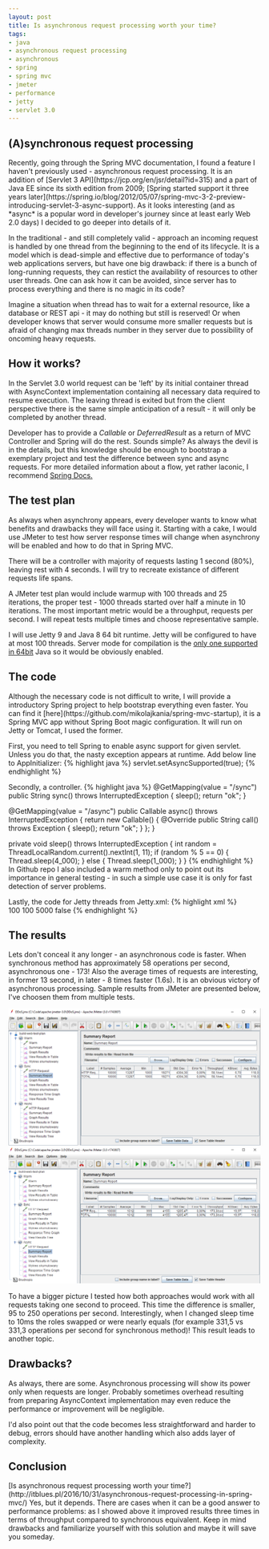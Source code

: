 ```yaml
---
layout: post
title: Is asynchronous request processing worth your time?
tags:
- java
- asynchronous request processing
- asynchronous
- spring
- spring mvc
- jmeter
- performance
- jetty
- servlet 3.0
---
```


<h2>(A)synchronous request processing</h2>
Recently, going through the Spring MVC documentation, I found a feature I haven't previously used - asynchronous request processing. It is an addition of [Servlet 3 API](https://jcp.org/en/jsr/detail?id=315) and a part of Java EE since its sixth edition from 2009; [Spring started support it three years later](https://spring.io/blog/2012/05/07/spring-mvc-3-2-preview-introducing-servlet-3-async-support). As it looks interesting (and as *async* is a popular word in developer's journey since at least early Web 2.0 days) I decided to go deeper into details of it. 

In the traditional - and still completely valid - approach an incoming request is handled by one thread from the beginning to the end of its lifecycle. It is a model which is dead-simple and effective due to performance of today's web applications servers, but have one big drawback: if there is a bunch of long-running requests, they can restict the availability of resources to other user threads. One can ask how it can be avoided, since server has to process everything and there is no magic in its code? 

Imagine a situation when thread has to wait for a external resource, like a database or REST api - it may do nothing but still is reserved! Or when developer knows that server would consume more smaller requests but is afraid of changing max threads number in they server due to possibility of oncoming heavy requests.


<h2>How it works?</h2>
In the Servlet 3.0 world request can be 'left' by its initial container thread with AsyncContext implementation containing all necessary data required to resume execution. The leaving thread is exited but from the client perspective there is the same simple anticipation of a result - it will only be completed by another thread. 

Developer has to provide a *Callable* or *DeferredResult* as a return of MVC Controller and Spring will do the rest. Sounds simple? As always the devil is in the details, but this knowledge should be enough to bootstrap a exemplary project and test the difference between sync and async requests. For more detailed information about a flow, yet rather laconic, I recommend [Spring Docs.](http://docs.spring.io/spring/docs/current/spring-framework-reference/html/mvc.html#mvc-ann-async)


<h2>The test plan</h2>
As always when asynchrony appears, every developer wants to know what benefits and drawbacks they will face using it. Starting with a cake, I would use JMeter to test how server response times will change when asynchrony will be enabled and how to do that in Spring MVC. 

There will be a controller with majority of requests lasting 1 second (80%), leaving rest with 4 seconds. I will try to recreate existance of different requests life spans. 

A JMeter test plan would include warmup with 100 threads and 25 iterations, the proper test - 1000 threads started over half a minute in 10 iterations. The most important metric would be a throughput, requests per second. I will repeat tests multiple times and choose representative sample.

I will use Jetty 9 and Java 8 64 bit runtime. Jetty will be configured to have at most 100 threads. Server mode for compilation is the [only one supported in 64bit](http://www.oracle.com/technetwork/java/hotspotfaq-138619.html#compiler_types) Java so it would be obviously enabled.


<h2>The code</h2>
Although the necessary code is not difficult to write, I will provide a introductory Spring project to help bootstrap everything even faster. You can find it [here](https://github.com/mikolajkania/spring-mvc-startup), it is a Spring MVC app without Spring Boot magic configuration. It will run on Jetty or Tomcat, I used the former.

First, you need to tell Spring to enable async support for given servlet. Unless you do that, the nasty exception appears at runtime. Add below line to AppInitializer:
{% highlight java %}
servlet.setAsyncSupported(true);
{% endhighlight %}

Secondly, a controller. 
{% highlight java %}
@GetMapping(value = "/sync")
public String sync() throws InterruptedException {
	sleep();
	return "ok";
}

@GetMapping(value = "/async")
public Callable<String> async() throws InterruptedException {
	return new Callable<String>() {
		@Override
		public String call() throws Exception {
			sleep();
			return "ok";
		}
	};
}

private void sleep() throws InterruptedException {
	int random = ThreadLocalRandom.current().nextInt(1, 11);
	if (random % 5 == 0) {
		Thread.sleep(4_000);
	} else {
		Thread.sleep(1_000);
	}
}
{% endhighlight %}
In Github repo I also included a warm method only to point out its importance in general testing - in such a simple use case it is only for fast detection of server problems.

Lastly, the code for Jetty threads from Jetty.xml:
{% highlight xml %}
<Arg name="threadpool"><New id="threadpool" class="org.eclipse.jetty.util.thread.QueuedThreadPool"/></Arg>   
<Get name="ThreadPool">
  <Set name="minThreads" type="int">100</Set>
  <Set name="maxThreads" type="int">100</Set>
  <Set name="idleTimeout" type="int">5000</Set>
  <Set name="detailedDump">false</Set>
</Get>
{% endhighlight %}


<h2>The results</h2>
Lets don't conceal it any longer - an asynchronous code is faster. When synchronous method has approximately 58 operations per second, asynchronous one - 173! Also the average times of requests are interesting, in former 13 second, in later - 8 times faster (1.6s). It is an obvious victory of asynchronous processing. Sample results from JMeter are presented below, I've choosen them from multiple tests.

![placeholder](https://raw.githubusercontent.com/mikolajkania/mikolajkania.github.io/master/_images/servlet3-sync.png "Synchronous results")
![placeholder](https://raw.githubusercontent.com/mikolajkania/mikolajkania.github.io/master/_images/servlet3-async.png "Asynchronous results")

To have a bigger picture I tested how both approaches would work with all requests taking one second to proceed. This time the difference is smaller, 95 to 250 operations per second. Interestingly, when I changed sleep time to 10ms the roles swapped or were nearly equals (for example 331,5 vs 331,3 operations per second for synchronous method)! This result leads to another topic.

<h2>Drawbacks?</h2>
As always, there are some. Asynchronous processing will show its power only when requests are longer. Probably sometimes overhead resulting from preparing AsyncContext implementation may even reduce the performance or improvement will be negligible.

I'd also point out that the code becomes less straightforward and harder to debug, errors should have another handling which also adds layer of complexity.

<h2>Conclusion</h2>
[Is asynchronous request processing worth your time?](http://itblues.pl/2016/10/31/asynchronous-request-processing-in-spring-mvc/) Yes, but it depends. There are cases when it can be a good answer to performance problems: as I showed above it improved results three times in terms of throughput compared to synchronous equivalent. Keep in mind drawbacks and familiarize yourself with this solution and maybe it will save you someday.